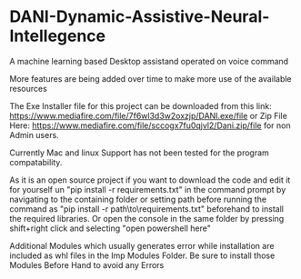 # DANI-Dynamic-Assistive-Neural-Intellegence
A machine learning based Desktop assistand operated on voice command

More features are being added over time to make more use of the available resources

The Exe Installer file for this project can be downloaded from this link: https://www.mediafire.com/file/7f6wl3d3w2oxzjp/DANI.exe/file
or Zip File Here: https://www.mediafire.com/file/sccogx7fu0qjvl2/Dani.zip/file
for non Admin users.

Currently Mac and linux Support has not been tested for the program compatability.

As it is an open source project if you want to download the code and 
edit it for yourself un "pip install -r requirements.txt" in the command prompt
by navigating to the containing folder or setting path before
running the command as "pip install -r path\to\requirements.txt"
beforehand to install the required libraries.
Or open the console in the same folder by pressing shift+right
click and selecting "open powershell here"

Additional Modules which usually generates error while installation are included as
whl files in the Imp Modules Folder. Be sure to install those Modules Before Hand to avoid any Errors
